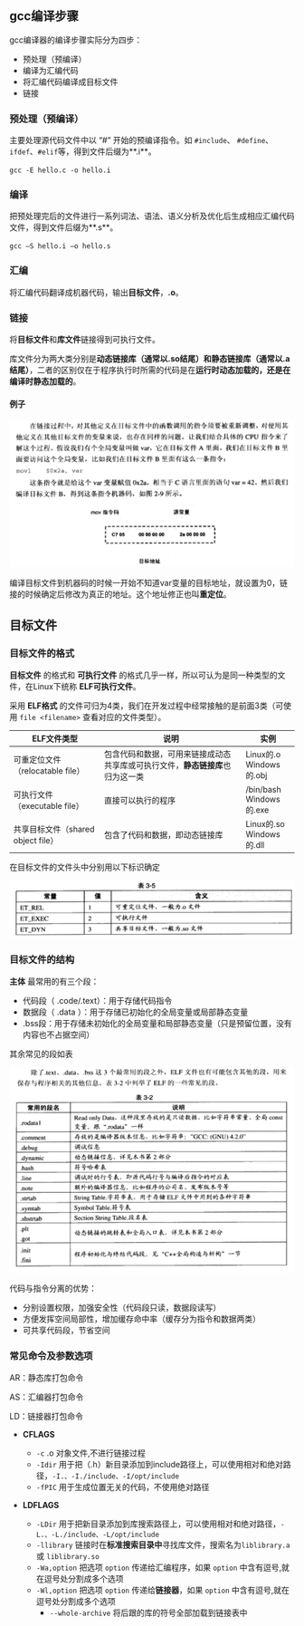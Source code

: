 ## gcc编译步骤

gcc编译器的编译步骤实际分为四步：

- 预处理（预编译）
- 编译为汇编代码
- 将汇编代码编译成目标文件
- 链接



### 预处理（预编译）

主要处理源代码文件中以 “#” 开始的预编译指令。如 `#include`、 `#define`、 `ifdef`、`#elif`等，得到文件后缀为**.i**。

`gcc -E hello.c -o hello.i`



### 编译

把预处理完后的文件进行一系列词法、语法、语义分析及优化后生成相应汇编代码文件，得到文件后缀为**.s**。

`gcc –S hello.i –o hello.s`



### 汇编

将汇编代码翻译成机器代码，输出**目标文件**，**.o**。



### 链接

将**目标文件**和**库文件**链接得到可执行文件。

库文件分为两大类分别是**动态链接库（通常以.so结尾）**和**静态链接库（通常以.a结尾）**，二者的区别仅在于程序执行时所需的代码是在**运行时动态加载的，还是在编译时静态加载的**。

#### 例子

![image-20190813184520246](../../Resources/链接阶段例子.png)



编译目标文件到机器码的时候一开始不知道var变量的目标地址，就设置为0，链接的时候确定后修改为真正的地址。这个地址修正也叫**重定位**。



## 目标文件

### 目标文件的格式

 **目标文件** 的格式和 **可执行文件** 的格式几乎一样，所以可认为是同一种类型的文件，在Linux下统称 **ELF可执行文件**。

采用 **ELF格式** 的文件可归为4类，我们在开发过程中经常接触的是前面3类（可使用 `file <filename>` 查看对应的文件类型）。

| ELF文件类型                        | 说明                                                         | 实例                          |
| ---------------------------------- | ------------------------------------------------------------ | ----------------------------- |
| 可重定位文件（relocatable file）   | 包含代码和数据，可用来链接成动态共享库或可执行文件，**静态链接库**也归为这一类 | Linux的.o<br />Windows的.obj  |
| 可执行文件（executable file）      | 直接可以执行的程序                                           | /bin/bash<br />Windows的.exe  |
| 共享目标文件（shared object file） | 包含了代码和数据，即动态链接库                               | Linux的.so<br />Windows的.dll |

在目标文件的文件头中分别用以下标识确定

![image-20190813195019806](../../Resources/目标文件类型.png)



### 目标文件的结构

**主体** 最常用的有三个段：

- 代码段（ .code/.text）：用于存储代码指令
- 数据段（ .data ）：用于存储已初始化的全局变量或局部静态变量
- .bss段：用于存储未初始化的全局变量和局部静态变量（只是预留位置，没有内容也不占据空间）



其余常见的段如表

![image-20190813194720898](../../Resources/目标文件段.png)



代码与指令分离的优势：

- 分别设置权限，加强安全性（代码段只读，数据段读写）
- 方便发挥空间局部性，增加缓存命中率（缓存分为指令和数据两类）
- 可共享代码段，节省空间





### 常见命令及参数选项

AR：静态库打包命令

AS：汇编器打包命令

LD：链接器打包命令

- **CFLAGS**
  
    - `-c`  .o 对象文件,不进行链接过程
    - `-Idir` 用于把（.h）新目录添加到include路径上，可以使用相对和绝对路径，`-I.、-I./include、-I/opt/include`
    - `-fPIC` 用于生成位置无关的代码，不使用绝对路径
- **LDFLAGS**
  
    - `-LDir` 用于把新目录添加到库搜索路径上，可以使用相对和绝对路径，`-L.、-L./include、-L/opt/include`
    - `-llibrary` 链接时在**标准搜索目录中**寻找库文件，搜索名为`liblibrary.a` 或 `liblibrary.so`
    - `-Wa,option` 把选项 `option` 传递给汇编程序，如果 `option` 中含有逗号,就在逗号处分割成多个选项
    - `-Wl,option` 把选项 `option` 传递给**链接器**，如果 `option` 中含有逗号,就在逗号处分割成多个选项
        - `--whole-archive` 将后跟的库的符号全部加载到链接表中
    
    